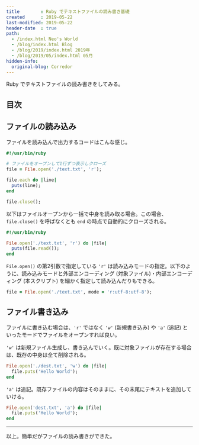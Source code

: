 ```yaml
---
title        : Ruby でテキストファイルの読み書き基礎
created      : 2019-05-22
last-modified: 2019-05-22
header-date  : true
path:
  - /index.html Neo's World
  - /blog/index.html Blog
  - /blog/2019/index.html 2019年
  - /blog/2019/05/index.html 05月
hidden-info:
  original-blog: Corredor
---
```


Ruby でテキストファイルの読み書きをしてみる。

## 目次

## ファイルの読み込み

ファイルを読み込んで出力するコードはこんな感じ。

```ruby
#!/usr/bin/ruby

# ファイルをオープンして1行ずつ表示しクローズ
file = File.open('./text.txt', 'r');

file.each do |line|
  puts(line);
end

file.close();
```

以下はファイルオープンから一括で中身を読み取る場合。この場合、`file.close()` を呼ばなくとも `end` の時点で自動的にクローズされる。

```ruby
#!/usr/bin/ruby

File.open('./text.txt', 'r') do |file|
  puts(file.read());
end
```

`File.open()` の第2引数で指定している `'r'` は読み込みモードの指定。以下のように、読み込みモードと外部エンコーディング (対象ファイル)・内部エンコーディング (本スクリプト) を細かく指定して読み込んだりもできる。

```ruby
file = File.open('./text.txt', mode = 'r:utf-8:utf-8');
```

## ファイル書き込み

ファイルに書き込む場合は、`'r'` ではなく `'w'` (新規書き込み) や `'a'` (追記) といったモードでファイルをオープンすれば良い。

`'w'` は新規ファイル生成し、書き込んでいく。既に対象ファイルが存在する場合は、既存の中身は全て削除される。

```ruby
File.open('./dest.txt', 'w') do |file|
  file.puts('Hello World');
end
```

`'a'` は追記。既存ファイルの内容はそのままに、その末尾にテキストを追加していける。

```ruby
File.open('dest.txt', 'a') do |file|
  file.puts('Hello World');
end
```

-----

以上。簡単だがファイルの読み書きができた。
